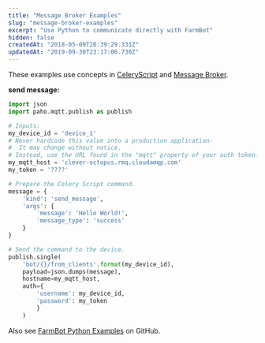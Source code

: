 ```yaml
---
title: "Message Broker Examples"
slug: "message-broker-examples"
excerpt: "Use Python to communicate directly with FarmBot"
hidden: false
createdAt: "2018-05-09T20:39:29.331Z"
updatedAt: "2019-09-30T23:17:06.730Z"
---
```

These examples use concepts in [CeleryScript](doc:celery-script) and [Message Broker](doc:message-broker).


__send message:__

```python
import json
import paho.mqtt.publish as publish

# Inputs:
my_device_id = 'device_1'
# Never hardcode this value into a production application-
#  It may change without notice.
# Instead, use the URL found in the "mqtt" property of your auth token.
my_mqtt_host = 'clever-octopus.rmq.cloudamqp.com'
my_token = '????'

# Prepare the Celery Script command.
message = {
    'kind': 'send_message',
    'args': {
        'message': 'Hello World!',
        'message_type': 'success'
    }
}

# Send the command to the device.
publish.single(
    'bot/{}/from_clients'.format(my_device_id),
    payload=json.dumps(message),
    hostname=my_mqtt_host,
    auth={
        'username': my_device_id,
        'password': my_token
        }
    )
```

Also see [FarmBot Python Examples](https://github.com/FarmBot-Labs/FarmBot-Python-Examples) on GitHub.

